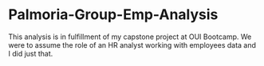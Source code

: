 # Palmoria-Group-Emp-Analysis
This analysis is in fulfillment of my capstone project at OUI Bootcamp. We were to assume the role of an HR analyst working with employees data and I did just that.
